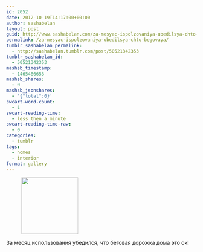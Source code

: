 ```yaml
---
id: 2052
date: 2012-10-19T14:17:00+00:00
author: sashabelan
layout: post
guid: http://www.sashabelan.com/za-mesyac-ispolzovaniya-ubedilsya-chto-begovaya/
permalink: /za-mesyac-ispolzovaniya-ubedilsya-chto-begovaya/
tumblr_sashabelan_permalink:
  - http://sashabelan.tumblr.com/post/50521342353
tumblr_sashabelan_id:
  - 50521342353
mashsb_timestamp:
  - 1465486653
mashsb_shares:
  - 0
mashsb_jsonshares:
  - '{"total":0}'
swcart-word-count:
  - 1
swcart-reading-time:
  - less then a minute
swcart-reading-time-raw:
  - 0
categories:
  - tumblr
tags:
  - homes
  - interior
format: gallery
---
```

<div id='gallery-214' class='gallery galleryid-2052 gallery-columns-3 gallery-size-thumbnail'>
  <figure class='gallery-item'> 
  
  <div class='gallery-icon landscape'>
    <a href='http://www.sashabelan.ru/za-mesyac-ispolzovaniya-ubedilsya-chto-begovaya/attachment/2053/'><img width="150" height="150" src="http://www.sashabelan.ru/wp-content/uploads/2012/10/tumblr_mmuzklYkWt1qarj97o1_1280-150x150.jpg" class="attachment-thumbnail size-thumbnail" alt="" srcset="http://www.sashabelan.ru/wp-content/uploads/2012/10/tumblr_mmuzklYkWt1qarj97o1_1280-150x150.jpg 150w, http://www.sashabelan.ru/wp-content/uploads/2012/10/tumblr_mmuzklYkWt1qarj97o1_1280-300x300.jpg 300w, http://www.sashabelan.ru/wp-content/uploads/2012/10/tumblr_mmuzklYkWt1qarj97o1_1280-230x230.jpg 230w, http://www.sashabelan.ru/wp-content/uploads/2012/10/tumblr_mmuzklYkWt1qarj97o1_1280-350x350.jpg 350w, http://www.sashabelan.ru/wp-content/uploads/2012/10/tumblr_mmuzklYkWt1qarj97o1_1280.jpg 700w" sizes="(max-width: 150px) 100vw, 150px" /></a>
  </div></figure>
</div>

За месяц использования убедился, что беговая дорожка дома это ок!